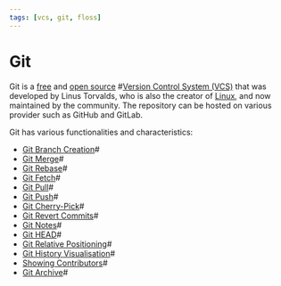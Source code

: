 ```yaml
---
tags: [vcs, git, floss]
---
```


# Git

Git is a [free](202110161030.md) and [open source](202110161031.md)
#[Version Control System (VCS)](202208131616.md) that was developed by Linus
Torvalds, who is also the creator of [Linux](202204081225.md), and now
maintained by the community. The repository can be hosted on various provider
such as GitHub and GitLab.

Git has various functionalities and characteristics:
- [Git Branch Creation](202204261226.md)#
- [Git Merge](202204261123.md)#
- [Git Rebase](202204261122.md)#
- [Git Fetch](202205251612.md)#
- [Git Pull](202204262031.md)#
- [Git Push](202205251600.md)#
- [Git Cherry-Pick](202204261212.md)#
- [Git Revert Commits](202204261452.md)#
- [Git Notes](202205271211.md)#
- [Git HEAD](202204261252.md)#
- [Git Relative Positioning](202205251604.md)#
- [Git History Visualisation](202205271139.md)#
- [Showing Contributors](202205271153.md)#
- [Git Archive](202207231921.md)#
